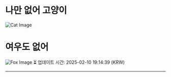 
# 나만 없어 고양이

![Cat Image](https://cdn2.thecatapi.com/images/j2.jpg)

# 여우도 없어
![Fox Image](https://randomfox.ca/images/26.jpg)
⏳ 업데이트 시간: 2025-02-10 19:14:39 (KRW)

---
